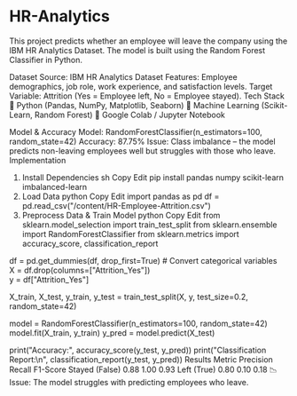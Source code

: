# HR-Analytics
This project predicts whether an employee will leave the company using the IBM HR Analytics Dataset. The model is built using the Random Forest Classifier in Python.

Dataset
Source: IBM HR Analytics Dataset
Features: Employee demographics, job role, work experience, and satisfaction levels.
Target Variable: Attrition (Yes = Employee left, No = Employee stayed).
Tech Stack
🔹 Python (Pandas, NumPy, Matplotlib, Seaborn)
🔹 Machine Learning (Scikit-Learn, Random Forest)
🔹 Google Colab / Jupyter Notebook

Model & Accuracy
Model: RandomForestClassifier(n_estimators=100, random_state=42)
Accuracy: 87.75%
Issue: Class imbalance – the model predicts non-leaving employees well but struggles with those who leave.
Implementation
1. Install Dependencies
sh
Copy
Edit
pip install pandas numpy scikit-learn imbalanced-learn
2. Load Data
python
Copy
Edit
import pandas as pd
df = pd.read_csv("/content/HR-Employee-Attrition.csv")
3. Preprocess Data & Train Model
python
Copy
Edit
from sklearn.model_selection import train_test_split
from sklearn.ensemble import RandomForestClassifier
from sklearn.metrics import accuracy_score, classification_report

df = pd.get_dummies(df, drop_first=True)  # Convert categorical variables  
X = df.drop(columns=["Attrition_Yes"])  
y = df["Attrition_Yes"]  

X_train, X_test, y_train, y_test = train_test_split(X, y, test_size=0.2, random_state=42)

model = RandomForestClassifier(n_estimators=100, random_state=42)
model.fit(X_train, y_train)
y_pred = model.predict(X_test)

print("Accuracy:", accuracy_score(y_test, y_pred))
print("Classification Report:\n", classification_report(y_test, y_pred))
Results
Metric	Precision	Recall	F1-Score
Stayed (False)	0.88	1.00	0.93
Left (True)	0.80	0.10	0.18
📉 Issue: The model struggles with predicting employees who leave.
